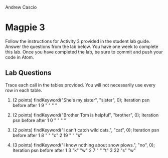 Andrew Cascio

# Magpie 3

Follow the instructions for Activity 3 provided in the student lab guide. Answer the questions from the lab below. You have one week to complete this lab. Once you have completed the lab, be sure to commit and push your code in Atom.

## Lab Questions
Trace each call in the tables provided. You will not necessarily use every row in each table.

1. (2 points) findKeyword("She's my sister", "sister", 0);
Iteration    psn    before    after
1             9       " "      " "

2. (2 points) findKeyword("Brother Tom is helpful", "brother", 0);
Iteration    psn    before    after
1             0       " "      " "

3. (2 points) findKeyword("I can't catch wild cats.", "cat", 0);
Iteration    psn    before    after
1             8       " "      "c"
2             19      " "      "s"

4. (3 points) findKeyword("I know nothing about snow plows.", "no", 0);
Iteration    psn    before    after
1             3      "k"       "w"
2             7      " "       "t"
3             22     "s"       "w"
